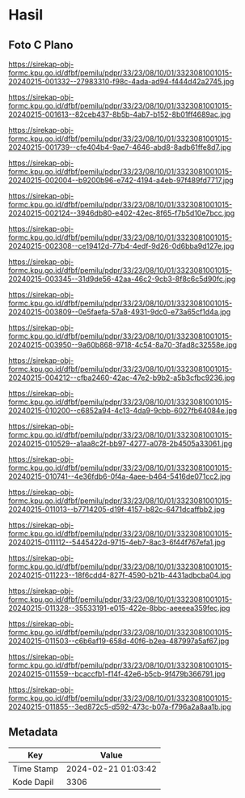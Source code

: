 # Hasil

## Foto C Plano

https://sirekap-obj-formc.kpu.go.id/dfbf/pemilu/pdpr/33/23/08/10/01/3323081001015-20240215-001332--27983310-f98c-4ada-ad94-f444d42a2745.jpg

https://sirekap-obj-formc.kpu.go.id/dfbf/pemilu/pdpr/33/23/08/10/01/3323081001015-20240215-001613--82ceb437-8b5b-4ab7-b152-8b01ff4689ac.jpg

https://sirekap-obj-formc.kpu.go.id/dfbf/pemilu/pdpr/33/23/08/10/01/3323081001015-20240215-001739--cfe404b4-9ae7-4646-abd8-8adb61ffe8d7.jpg

https://sirekap-obj-formc.kpu.go.id/dfbf/pemilu/pdpr/33/23/08/10/01/3323081001015-20240215-002004--b9200b96-e742-4194-a4eb-97f489fd7717.jpg

https://sirekap-obj-formc.kpu.go.id/dfbf/pemilu/pdpr/33/23/08/10/01/3323081001015-20240215-002124--3946db80-e402-42ec-8f65-f7b5d10e7bcc.jpg

https://sirekap-obj-formc.kpu.go.id/dfbf/pemilu/pdpr/33/23/08/10/01/3323081001015-20240215-002308--ce19412d-77b4-4edf-9d26-0d6bba9d127e.jpg

https://sirekap-obj-formc.kpu.go.id/dfbf/pemilu/pdpr/33/23/08/10/01/3323081001015-20240215-003345--31d9de56-42aa-46c2-9cb3-8f8c6c5d90fc.jpg

https://sirekap-obj-formc.kpu.go.id/dfbf/pemilu/pdpr/33/23/08/10/01/3323081001015-20240215-003809--0e5faefa-57a8-4931-9dc0-e73a65cf1d4a.jpg

https://sirekap-obj-formc.kpu.go.id/dfbf/pemilu/pdpr/33/23/08/10/01/3323081001015-20240215-003950--9a60b868-9718-4c54-8a70-3fad8c32558e.jpg

https://sirekap-obj-formc.kpu.go.id/dfbf/pemilu/pdpr/33/23/08/10/01/3323081001015-20240215-004212--cfba2460-42ac-47e2-b9b2-a5b3cfbc9236.jpg

https://sirekap-obj-formc.kpu.go.id/dfbf/pemilu/pdpr/33/23/08/10/01/3323081001015-20240215-010200--c6852a94-4c13-4da9-9cbb-6027fb64084e.jpg

https://sirekap-obj-formc.kpu.go.id/dfbf/pemilu/pdpr/33/23/08/10/01/3323081001015-20240215-010529--a1aa8c2f-bb97-4277-a078-2b4505a33061.jpg

https://sirekap-obj-formc.kpu.go.id/dfbf/pemilu/pdpr/33/23/08/10/01/3323081001015-20240215-010741--4e36fdb6-0f4a-4aee-b464-5416de071cc2.jpg

https://sirekap-obj-formc.kpu.go.id/dfbf/pemilu/pdpr/33/23/08/10/01/3323081001015-20240215-011013--b7714205-d19f-4157-b82c-6471dcaffbb2.jpg

https://sirekap-obj-formc.kpu.go.id/dfbf/pemilu/pdpr/33/23/08/10/01/3323081001015-20240215-011112--5445422d-9715-4eb7-8ac3-6f44f767efa1.jpg

https://sirekap-obj-formc.kpu.go.id/dfbf/pemilu/pdpr/33/23/08/10/01/3323081001015-20240215-011223--18f6cdd4-827f-4590-b21b-4431adbcba04.jpg

https://sirekap-obj-formc.kpu.go.id/dfbf/pemilu/pdpr/33/23/08/10/01/3323081001015-20240215-011328--35533191-e015-422e-8bbc-aeeeea359fec.jpg

https://sirekap-obj-formc.kpu.go.id/dfbf/pemilu/pdpr/33/23/08/10/01/3323081001015-20240215-011503--c6b6af19-658d-40f6-b2ea-487997a5af67.jpg

https://sirekap-obj-formc.kpu.go.id/dfbf/pemilu/pdpr/33/23/08/10/01/3323081001015-20240215-011559--bcaccfb1-f14f-42e6-b5cb-9f479b366791.jpg

https://sirekap-obj-formc.kpu.go.id/dfbf/pemilu/pdpr/33/23/08/10/01/3323081001015-20240215-011855--3ed872c5-d592-473c-b07a-f796a2a8aa1b.jpg


## Metadata

| Key        | Value               |
| ---------- | ------------------- |
| Time Stamp | 2024-02-21 01:03:42 |
| Kode Dapil | 3306                |



